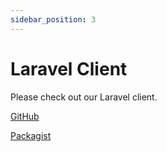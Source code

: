 ```yaml
---
sidebar_position: 3
---
```


# Laravel Client


Please check out our Laravel client.

[GitHub](https://github.com/proxied-mail/laravel-receive-email)

[Packagist](https://packagist.org/packages/proxiedmail/laravel-receive-email)

